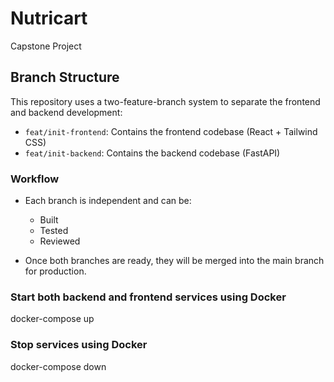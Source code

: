 # Nutricart
Capstone Project

## Branch Structure

This repository uses a two-feature-branch system to separate the frontend and backend development:

- `feat/init-frontend`: Contains the frontend codebase (React + Tailwind CSS)
- `feat/init-backend`: Contains the backend codebase (FastAPI)

### Workflow

- Each branch is independent and can be:
  - Built
  - Tested
  - Reviewed

- Once both branches are ready, they will be merged into the main branch for production.

### Start both backend and frontend services using Docker
docker-compose up

### Stop services using Docker
docker-compose down